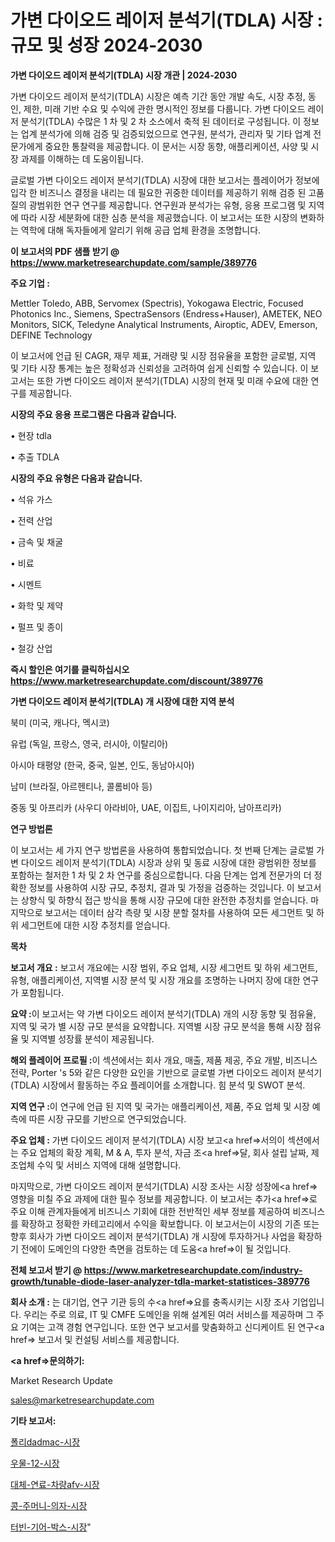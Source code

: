 # 가변 다이오드 레이저 분석기(TDLA) 시장 : 규모 및 성장 2024-2030

<strong>가변 다이오드 레이저 분석기(TDLA) 시장 개관 | 2024-2030</strong>

가변 다이오드 레이저 분석기(TDLA) 시장은 예측 기간 동안 개발 속도, 시장 추정, 동인, 제한, 미래 기반 수요 및 수익에 관한 명시적인 정보를 다룹니다.  가변 다이오드 레이저 분석기(TDLA)  수많은 1 차 및 2 차 소스에서 축적 된 데이터로 구성됩니다. 이 정보는 업계 분석가에 의해 검증 및 검증되었으므로 연구원, 분석가, 관리자 및 기타 업계 전문가에게 중요한 통찰력을 제공합니다. 이 문서는 시장 동향, 애플리케이션, 사양 및 시장 과제를 이해하는 데 도움이됩니다.

글로벌 가변 다이오드 레이저 분석기(TDLA) 시장에 대한 보고서는 플레이어가 정보에 입각 한 비즈니스 결정을 내리는 데 필요한 귀중한 데이터를 제공하기 위해 검증 된 고품질의 광범위한 연구 연구를 제공합니다. 연구원과 분석가는 유형, 응용 프로그램 및 지역에 따라 시장 세분화에 대한 심층 분석을 제공했습니다. 이 보고서는 또한 시장의 변화하는 역학에 대해 독자들에게 알리기 위해 공급 업체 환경을 조명합니다.



<strong>이 보고서의 PDF 샘플 받기 @ <a href=https://www.marketresearchupdate.com/sample/389776>https://www.marketresearchupdate.com/sample/389776</a></strong>



<strong>주요 기업 :</strong>

Mettler Toledo, ABB, Servomex (Spectris), Yokogawa Electric, Focused Photonics Inc., Siemens, SpectraSensors (Endress+Hauser), AMETEK, NEO Monitors, SICK, Teledyne Analytical Instruments, Airoptic, ADEV, Emerson, DEFINE Technology

이 보고서에 언급 된 CAGR, 재무 제표, 거래량 및 시장 점유율을 포함한 글로벌, 지역 및 기타 시장 통계는 높은 정확성과 신뢰성을 고려하여 쉽게 신뢰할 수 있습니다. 이 보고서는 또한 가변 다이오드 레이저 분석기(TDLA) 시장의 현재 및 미래 수요에 대한 연구를 제공합니다.



<strong>시장의 주요 응용 프로그램은 다음과 같습니다.</strong>

• 현장 tdla

• 추출 TDLA



<strong>시장의 주요 유형은 다음과 같습니다.</strong>

• 석유 가스

• 전력 산업

• 금속 및 채굴

• 비료

• 시멘트

• 화학 및 제약

• 펄프 및 종이

• 철강 산업



<strong>즉시 할인은 여기를 클릭하십시오 <a href=https://www.marketresearchupdate.com/discount/389776>https://www.marketresearchupdate.com/discount/389776</a></strong>



<strong>가변 다이오드 레이저 분석기(TDLA) 개 시장에 대한 지역 분석</strong>

북미 (미국, 캐나다, 멕시코)

유럽 (독일, 프랑스, 영국, 러시아, 이탈리아)

아시아 태평양 (한국, 중국, 일본, 인도, 동남아시아)

남미 (브라질, 아르헨티나, 콜롬비아 등)

중동 및 아프리카 (사우디 아라비아, UAE, 이집트, 나이지리아, 남아프리카)



<strong>연구 방법론</strong>

이 보고서는 세 가지 연구 방법론을 사용하여 통합되었습니다. 첫 번째 단계는 글로벌 가변 다이오드 레이저 분석기(TDLA) 시장과 상위 및 동료 시장에 대한 광범위한 정보를 포함하는 철저한 1 차 및 2 차 연구를 중심으로합니다. 다음 단계는 업계 전문가의 더 정확한 정보를 사용하여 시장 규모, 추정치, 결과 및 가정을 검증하는 것입니다. 이 보고서는 상향식 및 하향식 접근 방식을 통해 시장 규모에 대한 완전한 추정치를 얻습니다. 마지막으로 보고서는 데이터 삼각 측량 및 시장 분할 절차를 사용하여 모든 세그먼트 및 하위 세그먼트에 대한 시장 추정치를 얻습니다.



<strong>목차</strong>



<strong>보고서 개요 :</strong> 보고서 개요에는 시장 범위, 주요 업체, 시장 세그먼트 및 하위 세그먼트, 유형, 애플리케이션, 지역별 시장 분석 및 시장 개요를 조명하는 나머지 장에 대한 연구가 포함됩니다.



<strong>요약 :</strong>이 보고서는 약 가변 다이오드 레이저 분석기(TDLA) 개의 시장 동향 및 점유율, 지역 및 국가 별 시장 규모 분석을 요약합니다. 지역별 시장 규모 분석을 통해 시장 점유율 및 지역별 성장률 분석이 제공됩니다.



<strong>해외 플레이어 프로필 :</strong>이 섹션에서는 회사 개요, 매출, 제품 제공, 주요 개발, 비즈니스 전략, Porter 's 5와 같은 다양한 요인을 기반으로 글로벌 가변 다이오드 레이저 분석기(TDLA) 시장에서 활동하는 주요 플레이어를 소개합니다. 힘 분석 및 SWOT 분석.



<strong>지역 연구 :</strong>이 연구에 언급 된 지역 및 국가는 애플리케이션, 제품, 주요 업체 및 시장 예측에 따른 시장 규모를 기반으로 연구되었습니다.



<strong>주요 업체 :</strong> 가변 다이오드 레이저 분석기(TDLA) 시장 보고<a href=>서의이 </a>섹션에서는 주요 업체의 확장 계획, M &amp; A, 투자 분석, 자금 조<a href=>달, 회</a>사 설립 날짜, 제조업체 수익 및 서비스 지역에 대해 설명합니다.


마지막으로, 가변 다이오드 레이저 분석기(TDLA) 시장 조사는 시장 성장에<a href=> 영향을 미칠 </a>주요 과제에 대한 필수 정보를 제공합니다. 이 보고서는 추가<a href=>로 주</a>요 이해 관계자들에게 비즈니스 기회에 대한 전반적인 세부 정보를 제공하여 비즈니스를 확장하고 정확한 카테고리에서 수익을 확보합니다. 이 보고서는이 시장의 기존 또는 향후 회사가 가변 다이오드 레이저 분석기(TDLA) 개 시장에 투자하거나 사업을 확장하기 전에이 도메인의 다양한 측면을 검토하는 데 도움<a href=>이 될 </a>것입니다.



<strong>전체 보고서 받기 @ <a href=https://www.marketresearchupdate.com/industry-growth/tunable-diode-laser-analyzer-tdla-market-statistices-389776>https://www.marketresearchupdate.com/industry-growth/tunable-diode-laser-analyzer-tdla-market-statistices-389776</a></strong>



<strong>회사 소개 :</strong>
는 대기업, 연구 기관 등의 수<a href=>요를</a> 충족시키는 시장 조사 기업입니다. 우리는 주로 의료, IT 및 CMFE 도메인을 위해 설계된 여러 서비스를 제공하며 그 주요 기여는 고객 경험 연구입니다. 또한 연구 보고서를 맞춤화하고 신디케이트 된 연구<a href=> 보고서</a> 및 컨설팅 서비스를 제공합니다.



<strong><a href=>문의하기:</a></strong>

Market Research Update

sales@marketresearchupdate.com



<strong>기타 보고서:</strong>

<a href=https://www.linkedin.com/pulse/폴리dadmac-시장-경쟁-분석-및-성장-잠재력-2029-consumer-connection-chronicles-24-/>폴리dadmac-시장</a>

<a href=https://www.linkedin.com/pulse/우물-12-시장-경쟁-분석-및-성장-잠재력-2029-data-dive-diaries-24-analysis-8zl8f/>우물-12-시장</a>

<a href=https://www.linkedin.com/pulse/대체-연료-차량afv-시장-경쟁-분석-및-성장-잠재력-2029-market-matrix-musings-analysis-udimf/>대체-연료-차량afv-시장</a>

<a href=https://www.linkedin.com/pulse/콩-주머니-의자-시장-진입-전략-및-위험-평가2029년-survey-spotlight-pro-24-analysis-ce2of/>콩-주머니-의자-시장</a>

<a href=https://www.linkedin.com/pulse/터빈-기어-박스-시장-경쟁-분석-및-성장-잠재력-2030-trend-tracking-tips-360-analysis-i6apf/>터빈-기어-박스-시장</a>"
